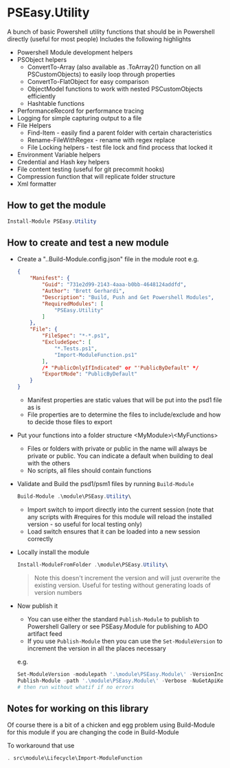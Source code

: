 # PSEasy.Utility

A bunch of basic Powershell utility functions that should be in Powershell directly (useful for most people) Includes the following highlights

- Powershell Module development helpers
- PSObject helpers
    - ConvertTo-Array (also available as .ToArray2() function on all PSCustomObjects) to easily loop through properties
    - ConvertTo-FlatObject for easy comparison
    - ObjectModel functions to work with nested PSCustomObjects efficiently
    - Hashtable functions
- PerformanceRecord for performance tracing
- Logging for simple capturing output to a file
- File Helpers
    - Find-Item - easily find a parent folder with certain characteristics
    - Rename-FileWithRegex - rename with regex replace
    - File Locking helpers - test file lock and find process that locked it
- Environment Variable helpers
- Credential and Hash key helpers
- File content testing (useful for git precommit hooks)
- Compression function that will replicate folder structure
- Xml formatter

## How to get the module

``` powershell
Install-Module PSEasy.Utility
```

## How to create and test a new module

- Create a "..Build-Module.config.json" file in the module root e.g.

    ``` json
    {
        "Manifest": {
            "Guid": "731e2d99-2143-4aaa-b0bb-4648124addfd",
            "Author": "Brett Gerhardi",
            "Description": "Build, Push and Get Powershell Modules",
            "RequiredModules": [
                "PSEasy.Utility"
            ]
        },
        "File": {
            "FileSpec": "*-*.ps1",
            "ExcludeSpec": [
                "*.Tests.ps1",
                "Import-ModuleFunction.ps1"
            ],
            /* "PublicOnlyIfIndicated" or "'PublicByDefault" */
            "ExportMode": "PublicByDefault"
        }
    }
    ```

    - Manifest properties are static values that will be put into the psd1 file as is
    - File properties are to determine the files to include/exclude and how to decide those files to export

- Put your functions into a folder structure \<MyModule>\\\<MyFunctions>
    - Files or folders with private or public in the name will always be private or public. You can indicate a default when building to deal with the others
    - No scripts, all files should contain functions

- Validate and Build the psd1/psm1 files by running ```Build-Module```

    ``` powershell
    Build-Module .\module\PSEasy.Utility\
    ```

    - Import switch to import directly into the current session (note that any scripts with #requires for this module will reload the installed version - so useful for local testing only)
    - Load switch ensures that it can be loaded into a new session correctly

- Locally install the module

    ``` powershell
    Install-ModuleFromFolder .\module\PSEasy.Utility\
    ```

    > Note this doesn't increment the version and will just overwrite the existing version. Useful for testing without generating loads of version numbers

- Now publish it
    - You can use either the standard ```Publish-Module``` to publish to Powershell Gallery or see PSEasy.Module for publishing to ADO artifact feed
    - If you use ```Publish-Module``` then you can use the ```Set-ModuleVersion``` to increment the version in all the places necessary

    e.g.

    ``` powershell
    Set-ModuleVersion -modulepath '.\module\PSEasy.Module\' -VersionIncrementType Patch
    Publish-Module -path '.\module\PSEasy.Module\' -Verbose -NuGetApiKey 'Your key here' -whatif
    # then run without whatif if no errors
    ```

## Notes for working on this library

Of course there is a bit of a chicken and egg problem using Build-Module for this module if you are changing the code in Build-Module

To workaround that use

``` powershell
. src\module\Lifecycle\Import-ModuleFunction
```
